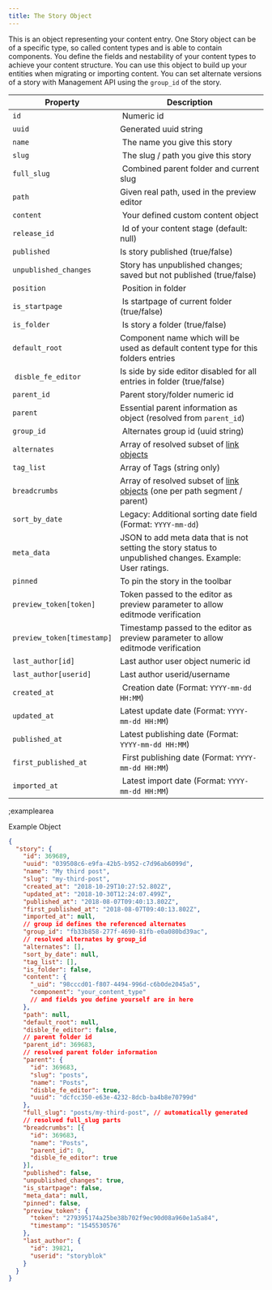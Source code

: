 ```yaml
---
title: The Story Object
---
```


This is an object representing your content entry. One Story object can be of a specific type, so called content types and is able to contain components. You define the fields and nestability of your content types to achieve your content structure. You can use this object to build up your entities when migrating or importing content. You can set alternate versions of a story with Management API using the `group_id` of the story.

| Property            | Description          |
|---------------------|----------------------|
| `id`                  | Numeric id |
| `uuid`                | Generated uuid string |
| `name`                | The name you give this story |
| `slug`                | The slug / path you give this story |
| `full_slug`           | Combined parent folder and current slug |
| `path`                | Given real path, used in the preview editor |
| `content`             | Your defined custom content object |
| `release_id`          | Id of your content stage (default: null) |
| `published`           | Is story published (true/false) |
| `unpublished_changes` | Story has unpublished changes; saved but not published (true/false) |
| `position`            | Position in folder |
| `is_startpage`        | Is startpage of current folder (true/false) |
| `is_folder`           | Is story a folder (true/false) |
| `default_root`        | Component name which will be used as default content type for this folders entries |
| `disble_fe_editor`    | Is side by side editor disabled for all entries in folder (true/false) |
| `parent_id`           | Parent story/folder numeric id |
| `parent`              | Essential parent information as object (resolved from `parent_id`) |
| `group_id`            | Alternates group id (uuid string) |
| `alternates`          | Array of resolved subset of [link objects](#core-resources/the-link-object) |
| `tag_list`            | Array of Tags (string only) |
| `breadcrumbs`         | Array of resolved subset of [link objects](#core-resources/the-link-object) (one per path segment / parent) |
| `sort_by_date`        | Legacy: Additional sorting date field (Format: `YYYY-mm-dd`) |
| `meta_data`           | JSON to add meta data that is not setting the story status to unpublished changes. Example: User ratings.  |
| `pinned`              | To pin the story in the toolbar |
| `preview_token[token]` | Token passed to the editor as preview parameter to allow editmode verification |
| `preview_token[timestamp]` | Timestamp passed to the editor as preview parameter to allow editmode verification |
| `last_author[id]`     | Last author user object numeric id |
| `last_author[userid]` | Last author userid/username |
| `created_at`          | Creation date (Format: `YYYY-mm-dd HH:MM`) |
| `updated_at`          | Latest update date (Format: `YYYY-mm-dd HH:MM`) |
| `published_at`        | Latest publishing date (Format: `YYYY-mm-dd HH:MM`) |
| `first_published_at`  | First publishing date (Format: `YYYY-mm-dd HH:MM`) |
| `imported_at`         | Latest import date (Format: `YYYY-mm-dd HH:MM`) |

;examplearea

Example Object

```json
{
  "story": {
    "id": 369689,
    "uuid": "039508c6-e9fa-42b5-b952-c7d96ab6099d",
    "name": "My third post",
    "slug": "my-third-post",
    "created_at": "2018-10-29T10:27:52.802Z",
    "updated_at": "2018-10-30T12:24:07.499Z",
    "published_at": "2018-08-07T09:40:13.802Z",
    "first_published_at": "2018-08-07T09:40:13.802Z",
    "imported_at": null,
    // group id defines the referenced alternates
    "group_id": "fb33b858-277f-4690-81fb-e0a080bd39ac",
    // resolved alternates by group_id
    "alternates": [],
    "sort_by_date": null,
    "tag_list": [],
    "is_folder": false,
    "content": {
      "_uid": "98cccd01-f807-4494-996d-c6b0de2045a5",
      "component": "your_content_type"
      // and fields you define yourself are in here
    },
    "path": null,
    "default_root": null,
    "disble_fe_editor": false,
    // parent folder id
    "parent_id": 369683,
    // resolved parent folder information
    "parent": {
      "id": 369683,
      "slug": "posts",
      "name": "Posts",
      "disble_fe_editor": true,
      "uuid": "dcfcc350-e63e-4232-8dcb-ba4b8e70799d"
    },
    "full_slug": "posts/my-third-post", // automatically generated
    // resolved full_slug parts
    "breadcrumbs": [{
      "id": 369683,
      "name": "Posts",
      "parent_id": 0,
      "disble_fe_editor": true
    }],
    "published": false,
    "unpublished_changes": true,
    "is_startpage": false,
    "meta_data": null,
    "pinned": false,
    "preview_token": {
      "token": "279395174a25be38b702f9ec90d08a960e1a5a84",
      "timestamp": "1545530576"
    },
    "last_author": {
      "id": 39821,
      "userid": "storyblok"
    }
  }
}
```
